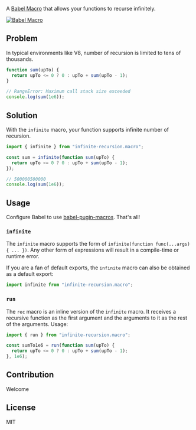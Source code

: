 A [Babel Macro](https://github.com/kentcdodds/babel-plugin-macros) that allows your functions to recurse infinitely.

[![Babel Macro](https://img.shields.io/badge/babel--macro-%F0%9F%8E%A3-f5da55.svg?style=flat-square)](https://github.com/kentcdodds/babel-plugin-macros)

## Problem

In typical environments like V8, number of recursion is limited to tens of thousands.

```js
function sum(upTo) {
  return upTo <= 0 ? 0 : upTo + sum(upTo - 1);
}

// RangeError: Maximum call stack size exceeded
console.log(sum(1e6));
```

## Solution

With the `infinite` macro, your function supports infinite number of recursion.

```js
import { infinite } from "infinite-recursion.macro";

const sum = infinite(function sum(upTo) {
  return upTo <= 0 ? 0 : upTo + sum(upTo - 1);
});

// 500000500000
console.log(sum(1e6));
```

## Usage

Configure Babel to use [babel-pugin-macros](https://github.com/kentcdodds/babel-plugin-macros). That's all!

### `infinite`

The `infinite` macro supports the form of `infinite(function func(...args) { ... })`. Any other form of expressions will result in a compile-time or runtime error.

If you are a fan of default exports, the `infinite` macro can also be obtained as a default export:

```js
import infinite from "infinite-recursion.macro";
```

### `run`

The `rec` macro is an inline version of the `infinite` macro. It receives a recursive function as the first argument and the arguments to it as the rest of the arguments. Usage:

```js
import { run } from "infinite-recursion.macro";

const sumTo1e6 = run(function sum(upTo) {
  return upTo <= 0 ? 0 : upTo + sum(upTo - 1);
}, 1e6);
```

## Contribution

Welcome

## License

MIT
